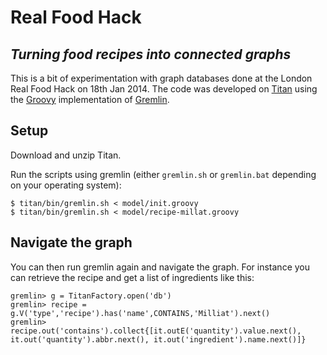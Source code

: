 Real Food Hack
==============

_Turning food recipes into connected graphs_
--------------------------------------------

This is a bit of experimentation with graph databases done at the London
Real Food Hack on 18th Jan 2014.
The code was developed on [Titan](http://thinkaurelius.github.io/titan/)
using the [Groovy](http://groovy.codehaus.org/) implementation of
[Gremlin](https://github.com/tinkerpop/gremlin/wiki).

Setup
-----
Download and unzip Titan.

Run the scripts using gremlin (either `gremlin.sh` or `gremlin.bat` depending
on your operating system):

    $ titan/bin/gremlin.sh < model/init.groovy
    $ titan/bin/gremlin.sh < model/recipe-millat.groovy

Navigate the graph
------------------
You can then run gremlin again and navigate the graph. For instance you can
retrieve the recipe and get a list of ingredients like this:

    gremlin> g = TitanFactory.open('db')
    gremlin> recipe = g.V('type','recipe').has('name',CONTAINS,'Milliat').next()
    gremlin> recipe.out('contains').collect{[it.outE('quantity').value.next(), it.out('quantity').abbr.next(), it.out('ingredient').name.next()]}

